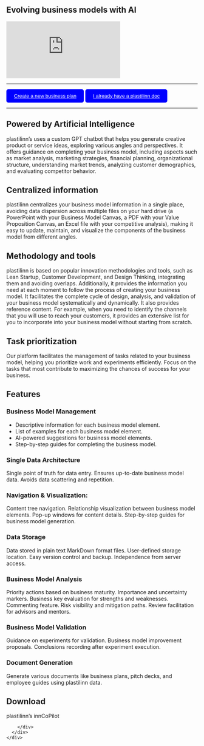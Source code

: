 <section>
  <div class="items-center">
    <div class="flex w-full mx-auto text-left">
      <div class="relative inline-flex items-center mx-auto align-middle">
        <div class="text-center">
          <h1 class="home max-w-4xl text-2xl font-bold leading-none tracking-tighter text-neutral-600 md:text-5xl lg:text-6xl lg:max-w-7xl">
            Evolving business models with AI
          </h1>

<div class="iframe-container">
  <div class="iframe-wrapper">
    <iframe src="https://www.youtube.com/embed/jjGVMoZhgCU" title="¿Qué es interesante?" frameborder="0" allow="accelerometer; autoplay; clipboard-write; encrypted-media; gyroscope; picture-in-picture; web-share" referrerpolicy="strict-origin-when-cross-origin" allowfullscreen></iframe>
  </div>
</div>

---

<button style="background-color: blue; color: white; padding: 10px 20px; border: none; border-radius: 5px; cursor: pointer;">
    <a href="https://forms.gle/479imA5WhCq8jobF9" target="_blank" style="color: white;"><i class="fa-solid fa-file-arrow-down"></i> Create a new business plan</a>
</button>

<button style="background-color: blue; color: white; padding: 10px 20px; border: none; border-radius: 5px; cursor: pointer;">
    <a href="/app.html" target="_blank" style="color: white"><i class="fab fa-youtube"> </i> I already have a plastilinn doc</a>
</button>

---

## Powered by Artificial Intelligence

plastilinn’s uses a custom GPT chatbot that helps you generate creative product or service ideas, exploring various angles and perspectives. It offers guidance on completing your business model, including aspects such as market analysis, marketing strategies, financial planning, organizational structure, understanding market trends, analyzing customer demographics, and evaluating competitor behavior.

## Centralized information

plastilinn centralizes your business model information in a single place, avoiding data dispersion across multiple files on your hard drive (a PowerPoint with your Business Model Canvas, a PDF with your Value Proposition Canvas, an Excel file with your competitive analysis), making it easy to update, maintain, and visualize the components of the business model from different angles.

## Methodology and tools

plastilinn is based on popular innovation methodologies and tools, such as Lean Startup, Customer Development, and Design Thinking, integrating them and avoiding overlaps. Additionally, it provides the information you need at each moment to follow the process of creating your business model. It facilitates the complete cycle of design, analysis, and validation of your business model systematically and dynamically. It also provides reference content. For example, when you need to identify the channels that you will use to reach your customers, it provides an extensive list for you to incorporate into your business model without starting from scratch.

## Task prioritization

Our platform facilitates the management of tasks related to your business model, helping you prioritize work and experiments efficiently. Focus on the tasks that most contribute to maximizing the chances of success for your business.

# Features

### Business Model Management

* Descriptive information for each business model element.
* List of examples for each business model element.
* AI-powered suggestions for business model elements.
* Step-by-step guides for completing the business model.

### Single Data Architecture

Single point of truth for data entry. Ensures up-to-date business model data. Avoids data scattering and repetition.

### Navigation & Visualization:

Content tree navigation. Relationship visualization between business model elements. Pop-up windows for content details. Step-by-step guides for business model generation.

### Data Storage

Data stored in plain text MarkDown format files. User-defined storage location. Easy version control and backup. Independence from server access.

### Business Model Analysis

Priority actions based on business maturity. Importance and uncertainty markers. Business key evaluation for strengths and weaknesses. Commenting feature. Risk visibility and mitigation paths. Review facilitation for advisors and mentors.

### Business Model Validation

Guidance on experiments for validation. Business model improvement proposals. Conclusions recording after experiment execution.

### Document Generation

Generate various documents like business plans, pitch decks, and employee guides using plastilinn data.

## Download

plastilinn’s innCoPilot

        </div>
      </div>
    </div>
  </div>
</section>